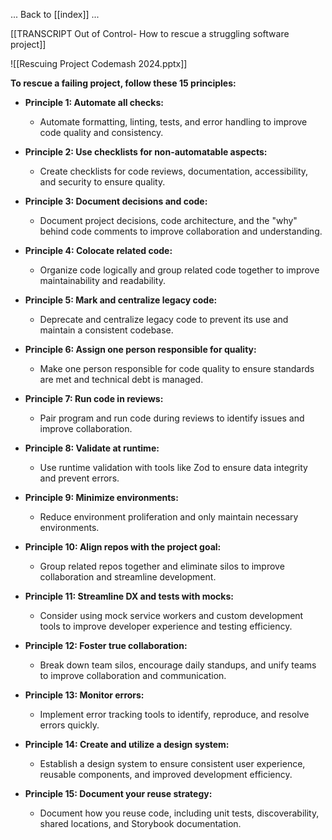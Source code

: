 
... Back to [[index]] ...

[[TRANSCRIPT Out of Control- How to rescue a struggling software project]]


![[Rescuing Project Codemash 2024.pptx]]




**To rescue a failing project, follow these 15 principles:**

- **Principle 1: Automate all checks:**
	- Automate formatting, linting, tests, and error handling to improve code quality and consistency.

- **Principle 2: Use checklists for non-automatable aspects:**
	- Create checklists for code reviews, documentation, accessibility, and security to ensure quality.

- **Principle 3: Document decisions and code:**
	- Document project decisions, code architecture, and the "why" behind code comments to improve collaboration and understanding.

- **Principle 4: Colocate related code:**
	- Organize code logically and group related code together to improve maintainability and readability.

- **Principle 5: Mark and centralize legacy code:**
	- Deprecate and centralize legacy code to prevent its use and maintain a consistent codebase.

- **Principle 6: Assign one person responsible for quality:**
	- Make one person responsible for code quality to ensure standards are met and technical debt is managed.

- **Principle 7: Run code in reviews:**
	- Pair program and run code during reviews to identify issues and improve collaboration.

- **Principle 8: Validate at runtime:**
	- Use runtime validation with tools like Zod to ensure data integrity and prevent errors.

- **Principle 9: Minimize environments:**
	- Reduce environment proliferation and only maintain necessary environments.

- **Principle 10: Align repos with the project goal:**
	- Group related repos together and eliminate silos to improve collaboration and streamline development.

- **Principle 11: Streamline DX and tests with mocks:**
	- Consider using mock service workers and custom development tools to improve developer experience and testing efficiency.

- **Principle 12: Foster true collaboration:**
	- Break down team silos, encourage daily standups, and unify teams to improve collaboration and communication.

- **Principle 13: Monitor errors:**
	- Implement error tracking tools to identify, reproduce, and resolve errors quickly.

- **Principle 14: Create and utilize a design system:**
	- Establish a design system to ensure consistent user experience, reusable components, and improved development efficiency.

- **Principle 15: Document your reuse strategy:**
	- Document how you reuse code, including unit tests, discoverability, shared locations, and Storybook documentation.